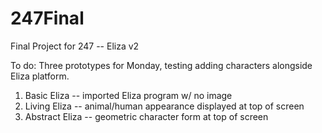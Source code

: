 # 247Final
Final Project for 247 -- Eliza v2

To do:
Three prototypes for Monday, testing adding characters alongside Eliza platform. 
  1) Basic Eliza -- imported Eliza program w/ no image
  2) Living Eliza -- animal/human appearance displayed at top of screen
  3) Abstract Eliza -- geometric character form at top of screen
